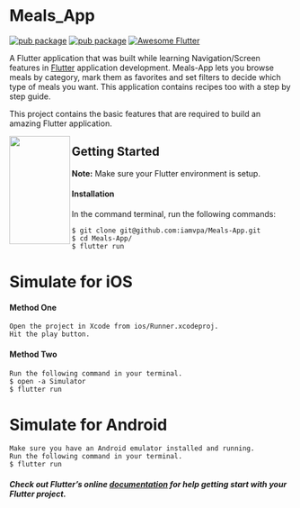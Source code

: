# Meals_App
[![pub package](https://img.shields.io/badge/iamvpa-FPS%20Coder-green)](https://pub.dartlang.org/packages/flutter_tags)
[![pub package](https://img.shields.io/badge/pub-0.4.8+2-orange.svg)](https://pub.dartlang.org/packages/flutter_tags)
[![Awesome Flutter](https://img.shields.io/badge/Awesome-Flutter-blue.svg?longCache=true&style=flat-square)](https://github.com/Solido/awesome-flutter#ui)


A Flutter application that was built while learning Navigation/Screen features in  [Flutter](https://flutter.io/) application development.
Meals-App lets you browse meals by category, mark them as favorites and set filters to decide which type of meals you want. This application contains recipes too with a step by step guide.

This project contains the basic features that are required to build an amazing Flutter application.


<a href="url"><img src="https://user-images.githubusercontent.com/48381326/90427119-c07d7e00-e0df-11ea-8103-432246469a0d.png" align="left" height="192" width="108" ></a>




## Getting Started
**Note:** Make sure your Flutter environment is setup.

#### Installation

In the command terminal, run the following commands:

    $ git clone git@github.com:iamvpa/Meals-App.git
    $ cd Meals-App/
    $ flutter run

# Simulate for iOS
#### Method One
    
    Open the project in Xcode from ios/Runner.xcodeproj.
    Hit the play button.

#### Method Two

    Run the following command in your terminal.
    $ open -a Simulator
    $ flutter run

# Simulate for Android

    Make sure you have an Android emulator installed and running.
    Run the following command in your terminal.
    $ flutter run

##### Check out Flutter’s online [documentation](http://flutter.io/) for help getting start with your Flutter project.
